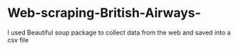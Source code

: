 # Web-scraping-British-Airways-
I used Beautiful soup package to collect data from the web and saved into a csv file
